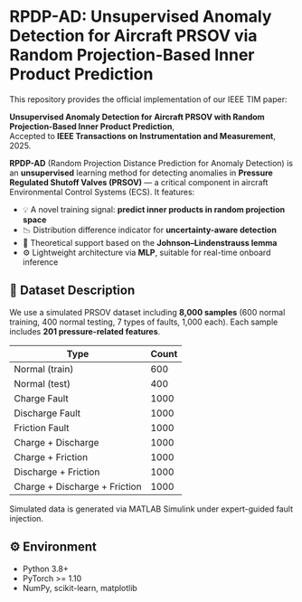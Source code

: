 # RPDP-AD: Unsupervised Anomaly Detection for Aircraft PRSOV via Random Projection-Based Inner Product Prediction
This repository provides the official implementation of our IEEE TIM paper:

**Unsupervised Anomaly Detection for Aircraft PRSOV with Random Projection-Based Inner Product Prediction**,  
Accepted to **IEEE Transactions on Instrumentation and Measurement**, 2025.

**RPDP-AD** (Random Projection Distance Prediction for Anomaly Detection) is an **unsupervised** learning method for detecting anomalies in **Pressure Regulated Shutoff Valves (PRSOV)** — a critical component in aircraft Environmental Control Systems (ECS). It features:

- 💡 A novel training signal: **predict inner products in random projection space**
- 📉 Distribution difference indicator for **uncertainty-aware detection**
- 🔬 Theoretical support based on the **Johnson–Lindenstrauss lemma**
- ⚙️ Lightweight architecture via **MLP**, suitable for real-time onboard inference

## 📂 Dataset Description

We use a simulated PRSOV dataset including **8,000 samples** (600 normal training, 400 normal testing, 7 types of faults, 1,000 each). Each sample includes **201 pressure-related features**.

| Type                     | Count |
|--------------------------|-------|
| Normal (train)           | 600   |
| Normal (test)            | 400   |
| Charge Fault             | 1000  |
| Discharge Fault          | 1000  |
| Friction Fault           | 1000  |
| Charge + Discharge       | 1000  |
| Charge + Friction        | 1000  |
| Discharge + Friction     | 1000  |
| Charge + Discharge + Friction | 1000  |

Simulated data is generated via MATLAB Simulink under expert-guided fault injection.

## ⚙️ Environment

- Python 3.8+
- PyTorch >= 1.10
- NumPy, scikit-learn, matplotlib
